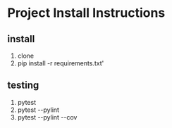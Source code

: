 # Project Install Instructions

## install

1. clone
2. pip install -r requirements.txt'

## testing

1. pytest
2. pytest --pylint
3. pytest --pylint --cov

